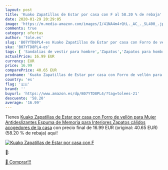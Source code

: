 ```yaml
---
layout: post
title: 'Kuako Zapatillas de Estar por casa con F al 58.20 % de rebaja'
date: 2020-01-29 20:29:05
image: 'https://m.media-amazon.com/images/I/41NA4m4rQtL._AC_._SL400_.jpg'
comments: true
category: ofertas
author: 'tole.es'
slug: 'B07YTD8PL4-es Kuako Zapatillas de Estar por casa con Forro de vellón...'
sku: 'B07YTD8PL4-es'
tags: [ 'Sandalias de vestir para hombre','Zapatos','Zapatos para hombre','Zapatos y complementos','zapatos', ]
actualPrice: 16.99 EUR
currency: EUR
price: 16.99
comparePrice: 40.65 EUR
prodname: 'Kuako Zapatillas de Estar por casa con Forro de vellón para Mujer Antideslizantes Espuma de Memoria para Interiores Zapatos cálidos acogedores de la casa'
country: 'es'
flag: '🇪🇸'
brand: ''
buyurl: 'https://www.amazon.es/dp/B07YTD8PL4/?tag=tolees-21'
descuento: '58.20'
average: '16.99'
---
```


Tienes [Kuako Zapatillas de Estar por casa con Forro de vellón para Mujer Antideslizantes Espuma de Memoria para Interiores Zapatos cálidos acogedores de la casa](https://www.amazon.es/dp/B07YTD8PL4/?tag=tolees-21) con precio final de  16.99 EUR (original: 40.65 EUR) (58.20 %  de rebaja) aqui!

[![Kuako Zapatillas de Estar por casa con F](https://m.media-amazon.com/images/I/41NA4m4rQtL._AC_._SL400_.jpg)](https://www.amazon.es/dp/B07YTD8PL4/?tag=tolees-21)

🔎:


[🛒 Comprar!!!](https://www.amazon.es/dp/B07YTD8PL4/?tag=tolees-21)
